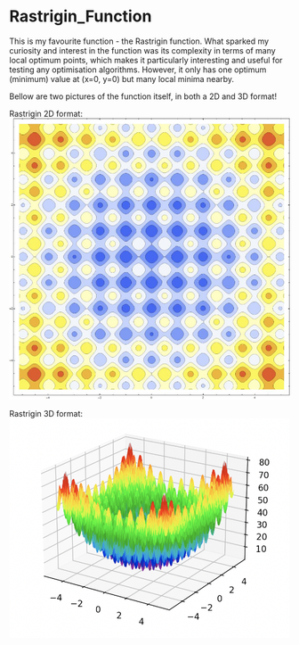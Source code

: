 # Rastrigin_Function
This is my favourite function - the Rastrigin function. What sparked my curiosity and interest in the function was its complexity in terms of many local optimum points, which makes it particularly interesting and useful for testing any optimisation algorithms.
However, it only has one optimum (minimum) value at (x=0, y=0) but many local minima nearby.

Bellow are two pictures of the function itself, in both a 2D and 3D format!

Rastrigin 2D format:
![alt text](https://github.com/Pompey21/Rastrigin_Function/blob/main/Rastrigin2D.jpg?raw=true)

Rastrigin 3D format:
![alt text](https://github.com/Pompey21/Rastrigin_Function/blob/master/Rastrigin3D.png?raw=true)

